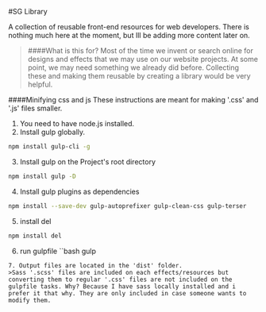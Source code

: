 #SG Library

A collection of reusable front-end resources for web developers.
There is nothing much here at the moment, but Ill be adding more content later on.

> ####What is this for?
Most of the time we invent or search online for designs and effects that we may use on our website projects. At some point, we may need something we already did before. Collecting these and making them reusable by creating a library would be very helpful.

####Minifying css and js
These instructions are meant for making '.css' and '.js' files smaller.

1. You need to have node.js installed.
2. Install gulp globally.
```bash
npm install gulp-cli -g
```
3. Install gulp on the Project's root directory
```bash
npm install gulp -D
```
4. Install gulp plugins as dependencies
```bash
npm install --save-dev gulp-autoprefixer gulp-clean-css gulp-terser
```
5. install del
```bash
npm install del
```
6. run gulpfile
``bash
gulp
```
7. Output files are located in the 'dist' folder.
>Sass '.scss' files are included on each effects/resources but converting them to regular '.css' files are not included on the gulpfile tasks. Why? Because I have sass locally installed and i prefer it that why. They are only included in case someone wants to modify them.

 





